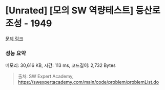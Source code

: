 # [Unrated] [모의 SW 역량테스트] 등산로 조성 - 1949 

[문제 링크](https://swexpertacademy.com/main/code/problem/problemDetail.do?contestProbId=AV5PoOKKAPIDFAUq) 

### 성능 요약

메모리: 30,616 KB, 시간: 113 ms, 코드길이: 2,732 Bytes



> 출처: SW Expert Academy, https://swexpertacademy.com/main/code/problem/problemList.do